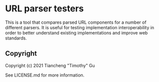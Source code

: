 # URL parser testers

This is a tool that compares parsed URL components for a number of different
parsers. It is useful for testing implementation interoperability in order to
better understand existing implementations and improve web standards.

## Copyright

Copyright (c) 2021 Tiancheng "Timothy" Gu

See LICENSE.md for more information.
